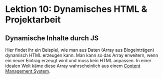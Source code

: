 # Lektion 10: Dynamisches HTML & Projektarbeit

## Dynamische Inhalte durch JS

Hier findet ihr ein Beispiel, wie man aus Daten (Array aus Blogeinträgen) dynamisch HTML erzeugen kann. Man kann so das Array erweitern, wenn ein neuer Eintrag erzeugt wird und muss kein HTML anpassen. In einer idealen Welt käme diese Array wahrscheinlich aus einem [Content Management System](https://jamstack.org/headless-cms/).
